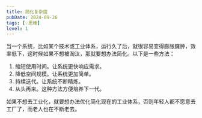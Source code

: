 ```yaml
---
title: 简化复杂度
pubDate: 2024-09-26
tags: [💡思维]
level: 1
---
```


当一个系统，比如某个技术或工业体系，运行久了后，就很容易变得膨胀臃肿，效率低下，这时候如果不想被淘汰，那就要想办法简化。以下是一些方法：

1. 缩短使用时间。让系统更快响应需求。
2. 降低空间规模。让系统更加简单。
3. 持续迭代。让系统不断精炼。
4. 从头再来。这种方法方便培养下一代。

如果不想去工业化，就要想办法优化简化现在的工业体系，否则年轻人都不愿意去工厂了，而老人也在不断老去。
